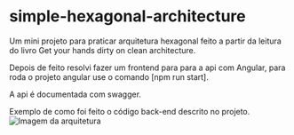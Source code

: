 # simple-hexagonal-architecture
Um mini projeto para praticar arquitetura hexagonal feito a partir da leitura do livro Get your hands dirty on clean architecture.

Depois de feito resolvi fazer um frontend para para a api com Angular,
para roda o projeto angular use o comando [npm run start].

A api é documentada com swagger.

Exemplo de como foi feito o código back-end descrito no projeto.
<img src="https://reflectoring.io/images/gyhdoca/dependencies_hua91b81f85a48092a6683e264647eb9e1_110079_638x0_resize_box_3.png" alt="Imagem da arquitetura">
